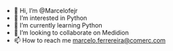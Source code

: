- 👋 Hi, I’m @Marcelofejr
- 👀 I’m interested in Python
- 🌱 I’m currently learning Python
- 💞️ I’m looking to collaborate on Medidion
- 📫 How to reach me marcelo.ferrereira@comerc.com

<!---
Marcelofejr/Marcelofejr is a ✨ special ✨ repository because its `README.md` (this file) appears on your GitHub profile.
You can click the Preview link to take a look at your changes.
--->

